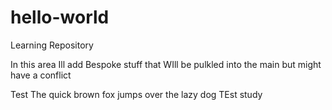 # hello-world
Learning Repository 

In this area Ill add
Bespoke stuff that
WIll be pulkled into the main but might have a conflict

Test 
The quick brown fox jumps over the lazy dog
TEst study